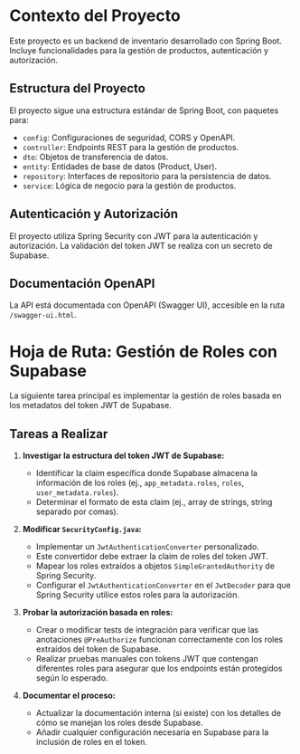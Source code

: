 # Contexto del Proyecto

Este proyecto es un backend de inventario desarrollado con Spring Boot. Incluye funcionalidades para la gestión de productos, autenticación y autorización.

## Estructura del Proyecto

El proyecto sigue una estructura estándar de Spring Boot, con paquetes para:
- `config`: Configuraciones de seguridad, CORS y OpenAPI.
- `controller`: Endpoints REST para la gestión de productos.
- `dto`: Objetos de transferencia de datos.
- `entity`: Entidades de base de datos (Product, User).
- `repository`: Interfaces de repositorio para la persistencia de datos.
- `service`: Lógica de negocio para la gestión de productos.

## Autenticación y Autorización

El proyecto utiliza Spring Security con JWT para la autenticación y autorización. La validación del token JWT se realiza con un secreto de Supabase.

## Documentación OpenAPI

La API está documentada con OpenAPI (Swagger UI), accesible en la ruta `/swagger-ui.html`.

# Hoja de Ruta: Gestión de Roles con Supabase

La siguiente tarea principal es implementar la gestión de roles basada en los metadatos del token JWT de Supabase.

## Tareas a Realizar

1.  **Investigar la estructura del token JWT de Supabase:**
    *   Identificar la claim específica donde Supabase almacena la información de los roles (ej., `app_metadata.roles`, `roles`, `user_metadata.roles`).
    *   Determinar el formato de esta claim (ej., array de strings, string separado por comas).

2.  **Modificar `SecurityConfig.java`:**
    *   Implementar un `JwtAuthenticationConverter` personalizado.
    *   Este convertidor debe extraer la claim de roles del token JWT.
    *   Mapear los roles extraídos a objetos `SimpleGrantedAuthority` de Spring Security.
    *   Configurar el `JwtAuthenticationConverter` en el `JwtDecoder` para que Spring Security utilice estos roles para la autorización.

3.  **Probar la autorización basada en roles:**
    *   Crear o modificar tests de integración para verificar que las anotaciones `@PreAuthorize` funcionan correctamente con los roles extraídos del token de Supabase.
    *   Realizar pruebas manuales con tokens JWT que contengan diferentes roles para asegurar que los endpoints están protegidos según lo esperado.

4.  **Documentar el proceso:**
    *   Actualizar la documentación interna (si existe) con los detalles de cómo se manejan los roles desde Supabase.
    *   Añadir cualquier configuración necesaria en Supabase para la inclusión de roles en el token.
